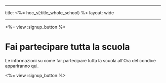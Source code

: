 * * *

title: <%= hoc_s(:title_whole_school) %> layout: wide

* * *

<%= view :signup_button %>

# Fai partecipare tutta la scuola

Le informazioni su come far partecipare tutta la scuola all'Ora del condice appariranno qui.

<%= view :signup_button %>